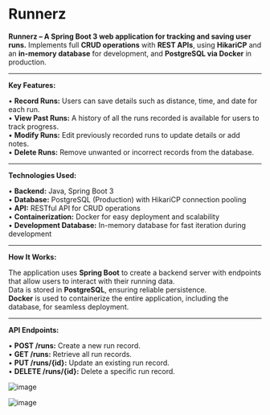 # **Runnerz** 

**Runnerz – A Spring Boot 3 web application for tracking and saving user runs.** Implements full **CRUD operations** with **REST APIs**, using **HikariCP** and an **in-memory database** for development, and **PostgreSQL via Docker** in production.

---

**Key Features:**

• **Record Runs:** Users can save details such as distance, time, and date for each run.  
• **View Past Runs:** A history of all the runs recorded is available for users to track progress.  
• **Modify Runs:** Edit previously recorded runs to update details or add notes.  
• **Delete Runs:** Remove unwanted or incorrect records from the database.  

---

**Technologies Used:**

• **Backend:** Java, Spring Boot 3  
• **Database:** PostgreSQL (Production) with HikariCP connection pooling  
• **API:** RESTful API for CRUD operations  
• **Containerization:** Docker for easy deployment and scalability  
• **Development Database:** In-memory database for fast iteration during development  

---

**How It Works:**

The application uses **Spring Boot** to create a backend server with endpoints that allow users to interact with their running data.  
Data is stored in **PostgreSQL**, ensuring reliable persistence.  
**Docker** is used to containerize the entire application, including the database, for seamless deployment.

---

**API Endpoints:**

• **POST /runs:** Create a new run record.  
• **GET /runs:** Retrieve all run records.  
• **PUT /runs/{id}:** Update an existing run record.  
• **DELETE /runs/{id}:** Delete a specific run record.  



![image](https://github.com/user-attachments/assets/df52a42f-90c9-4bdc-83f9-e337877afd45)

![image](https://github.com/user-attachments/assets/4745ef0e-51a1-468d-bedd-af07bb348075)

